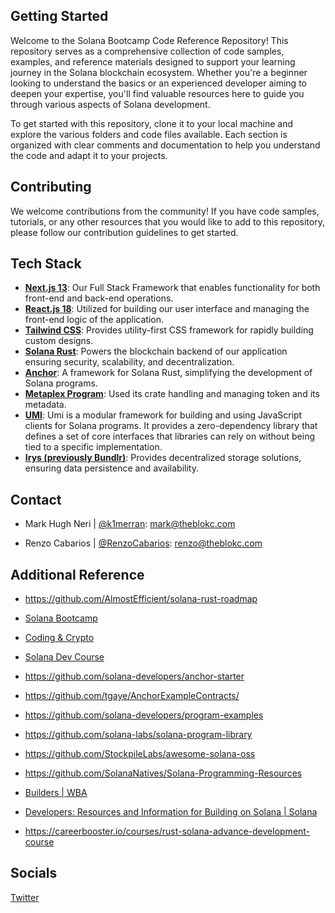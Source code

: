 


## Getting Started

Welcome to the Solana Bootcamp Code Reference Repository! This repository serves as a comprehensive collection of code samples, examples, and reference materials designed to support your learning journey in the Solana blockchain ecosystem. Whether you're a beginner looking to understand the basics or an experienced developer aiming to deepen your expertise, you'll find valuable resources here to guide you through various aspects of Solana development.

To get started with this repository, clone it to your local machine and explore the various folders and code files available. Each section is organized with clear comments and documentation to help you understand the code and adapt it to your projects.

## Contributing

We welcome contributions from the community! If you have code samples, tutorials, or any other resources that you would like to add to this repository, please follow our contribution guidelines to get started.


## Tech Stack

- [**Next.js 13**](https://nextjs.org/): Our Full Stack Framework that enables functionality for both front-end and back-end operations.
- [**React.js 18**](https://reactjs.org/): Utilized for building our user interface and managing the front-end logic of the application.
- [**Tailwind CSS**](https://tailwindcss.com/): Provides utility-first CSS framework for rapidly building custom designs.
- [**Solana Rust**](https://solana.com/): Powers the blockchain backend of our application ensuring security, scalability, and decentralization.
- [**Anchor**](https://project-serum.github.io/anchor/): A framework for Solana Rust, simplifying the development of Solana programs.
- [**Metaplex Program**](https://github.com/metaplex-foundation/metaplex): Used its crate handling and managing token and its metadata.
- [**UMI**](https://developers.metaplex.com/umi): Umi is a modular framework for building and using JavaScript clients for Solana programs. It provides a zero-dependency library that defines a set of core interfaces that libraries can rely on without being tied to a specific implementation.
- [**Irys (previously Bundlr)**](https://docs.irys.xyz/): Provides decentralized storage solutions, ensuring data persistence and availability.

## Contact

- Mark Hugh Neri | [@k1merran](https://twitter.com/k1merran): mark@theblokc.com

- Renzo Cabarios | [@RenzoCabarios](https://twitter.com/RenzoCabarios): renzo@theblokc.com

## Additional Reference

- https://github.com/AlmostEfficient/solana-rust-roadmap

- [Solana Bootcamp](https://www.youtube.com/playlist?list=PLilwLeBwGuK6NsYMPP_BlVkeQgff0NwvU)

- [Coding & Crypto](https://www.youtube.com/@CodingCrypto)

- [Solana Dev Course](https://www.youtube.com/playlist?list=PLmAMfj0qP2wwfnuRJQge2ss4sJxnhIqyt)

- https://github.com/solana-developers/anchor-starter

- https://github.com/tgaye/AnchorExampleContracts/

- https://github.com/solana-developers/program-examples

- https://github.com/solana-labs/solana-program-library

- https://github.com/StockpileLabs/awesome-solana-oss

- https://github.com/SolanaNatives/Solana-Programming-Resources

- [Builders | WBA](https://web3builders.dev/builders)

- [Developers: Resources and Information for Building on Solana | Solana](https://solana.com/developers)

- https://careerbooster.io/courses/rust-solana-advance-development-course


## Socials

[Twitter](https://twitter.com/theblokcgroup)
